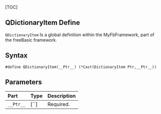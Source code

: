 [TOC]
## QDictionaryItem Define

`QDictionaryItem` Is a global definition within the MyFbFramework, part of the freeBasic framework.
## Syntax

```freeBasic
#define QDictionaryItem(__Ptr__) (*Cast(DictionaryItem Ptr,__Ptr__))
```

## Parameters

|Part|Type|Description|
| :------------ | :------------ | :------------ |
|`__Ptr__`|[``]|Required.|
